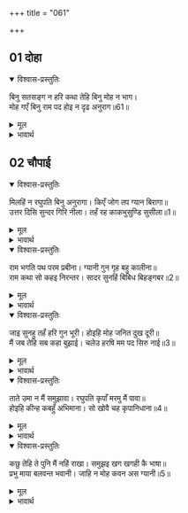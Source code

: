 +++
title = "061"

+++


## 01 दोहा
<details open><summary>विश्वास-प्रस्तुतिः</summary>

बिनु सतसङ्ग न हरि कथा तेहि बिनु मोह न भाग।  
मोह गएँ बिनु राम पद होइ न दृढ अनुराग॥61॥  
</details>

<details><summary>मूल</summary>

बिनु सतसङ्ग न हरि कथा तेहि बिनु मोह न भाग।  
मोह गएँ बिनु राम पद होइ न दृढ अनुराग॥61॥  
</details>

<details><summary>भावार्थ</summary>

सत्सङ्ग के बिना हरि की कथा सुनने को नहीं मिलती, उसके बिना मोह नहीं भागता और मोह के गए बिना श्री रामचन्द्रजी के चरणों में दृढ (अचल) प्रेम नहीं होता॥61॥  
</details>





## 02 चौपाई
<details open><summary>विश्वास-प्रस्तुतिः</summary>

मिलहिं न रघुपति बिनु अनुरागा। किएँ जोग तप ग्यान बिरागा॥  
उत्तर दिसि सुन्दर गिरि नीला। तहँ रह काकभुसुण्डि सुसीला॥1॥  
</details>

<details><summary>मूल</summary>

मिलहिं न रघुपति बिनु अनुरागा। किएँ जोग तप ग्यान बिरागा॥  
उत्तर दिसि सुन्दर गिरि नीला। तहँ रह काकभुसुण्डि सुसीला॥1॥  
</details>

<details><summary>भावार्थ</summary>

बिना प्रेम के केवल योग, तप, ज्ञान और वैराग्यादि के करने से श्री रघुनाथजी नहीं मिलते। (अतएव तुम सत्सङ्ग के लिए वहाँ जाओ जहाँ) उत्तर दिशा में एक सुन्दर नील पर्वत है। वहाँ परम सुशील काकभुशुण्डिजी रहते हैं॥1॥  
</details>

<details open><summary>विश्वास-प्रस्तुतिः</summary>

राम भगति पथ परम प्रबीना। ग्यानी गुन गृह बहु कालीना॥  
राम कथा सो कहइ निरन्तर। सादर सुनहिं बिबिध बिहङ्गबर॥2॥  
</details>

<details><summary>मूल</summary>

राम भगति पथ परम प्रबीना। ग्यानी गुन गृह बहु कालीना॥  
राम कथा सो कहइ निरन्तर। सादर सुनहिं बिबिध बिहङ्गबर॥2॥  
</details>

<details><summary>भावार्थ</summary>

वे रामभक्ति के मार्ग में परम प्रवीण हैं, ज्ञानी हैं, गुणों के धाम हैं और बहुत काल के हैं। वे निरन्तर श्री रामचन्द्रजी की कथा कहते रहते हैं, जिसे भाँति-भाँति के श्रेष्ठ पक्षी आदर सहित सुनते हैं॥2॥  
</details>

<details open><summary>विश्वास-प्रस्तुतिः</summary>

जाइ सुनहु तहँ हरि गुन भूरी। होइहि मोह जनित दुख दूरी॥  
मैं जब तेहि सब कहा बुझाई। चलेउ हरषि मम पद सिरु नाई॥3॥  
</details>

<details><summary>मूल</summary>

जाइ सुनहु तहँ हरि गुन भूरी। होइहि मोह जनित दुख दूरी॥  
मैं जब तेहि सब कहा बुझाई। चलेउ हरषि मम पद सिरु नाई॥3॥  
</details>

<details><summary>भावार्थ</summary>

वहाँ जाकर श्री हरि के गुण समूहों को सुनो। उनके सुनने से मोह से उत्पन्न तुम्हारा दुःख दूर हो जाएगा। मैन्ने उसे जब सब समझाकर कहा, तब वह मेरे चरणों में सिर नवाकर हर्षित होकर चला गया॥3॥  
</details>

<details open><summary>विश्वास-प्रस्तुतिः</summary>

ताते उमा न मैं समुझावा। रघुपति कृपाँ मरमु मैं पावा॥  
होइहि कीन्ह कबहुँ अभिमाना। सो खोवै चह कृपानिधाना॥4॥  
</details>

<details><summary>मूल</summary>

ताते उमा न मैं समुझावा। रघुपति कृपाँ मरमु मैं पावा॥  
होइहि कीन्ह कबहुँ अभिमाना। सो खोवै चह कृपानिधाना॥4॥  
</details>

<details><summary>भावार्थ</summary>

हे उमा! मैन्ने उसको इसीलिए नहीं समझाया कि मैं श्री रघुनाथजी की कृपा से उसका मर्म (भेद) पा गया था। उसने कभी अभिमान किया होगा, जिसको कृपानिधान श्री रामजी नष्ट करना चाहते हैं॥4॥  
</details>

<details open><summary>विश्वास-प्रस्तुतिः</summary>

कछु तेहि ते पुनि मैं नहिं राखा। समुझइ खग खगही कै भाषा॥  
प्रभु माया बलवन्त भवानी। जाहि न मोह कवन अस ग्यानी॥5॥  
</details>

<details><summary>मूल</summary>

कछु तेहि ते पुनि मैं नहिं राखा। समुझइ खग खगही कै भाषा॥  
प्रभु माया बलवन्त भवानी। जाहि न मोह कवन अस ग्यानी॥5॥  
</details>

<details><summary>भावार्थ</summary>

फिर कुछ इस कारण भी मैन्ने उसको अपने पास नहीं रखा कि पक्षी पक्षी की ही बोली समझते हैं। हे भवानी! प्रभु की माया (बडी ही) बलवती है, ऐसा कौन ज्ञानी है, जिसे वह न मोह ले?॥5॥  
</details>
